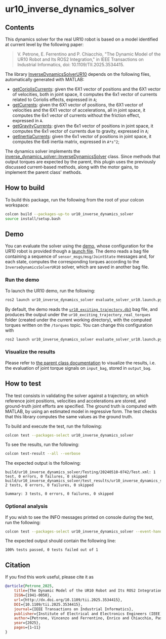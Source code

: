 # ur10_inverse_dynamics_solver

## Contents

This dynamics solver for the real UR10 robot is based on a model identified at current level by the following paper:

> V. Petrone, E. Ferrentino and P. Chiacchio, "The Dynamic Model of the UR10 Robot and Its ROS2 Integration," in IEEE Transactions on Industrial Informatics, doi: 10.1109/TII.2025.3534415.

The library [InverseDynamicsSolverUR10](./include/ur10_inverse_dynamics_solver/ur10_inverse_dynamics_solver.hpp) depends on the following files, automatically generated with MATLAB:

* [getCoriolisCurrents](./include/ur10_inverse_dynamics_solver/getCoriolisCurrents.hpp): given the 6X1 vector of positions and the 6X1 vector of velocities, both in joint space, it computes the 6x1 vector of currents related to Coriolis effects, expressed in `A`;
* [getCurrents](./include/ur10_inverse_dynamics_solver/getCurrents.hpp): given the 6X1 vector of positions, the 6X1 vector of velocities and the 6X1 vector of accelerations, all in joint space, it computes the 6x1 vector of currents without the friction effect, expressed in `A`.
* [getGravityCurrents](./include/ur10_inverse_dynamics_solver/getGravityCurrents.hpp): given the 6x1 vector of positions in joint space, it computes the 6x1 vector of currents due to gravity, expressed in `A`;
* [getInertiaCurrents](./include/ur10_inverse_dynamics_solver/getInertiaCurrents.hpp): given the 6x1 vector of positions in joint space, it computes the 6x6 inertia matrix, expressed in `A*s^2`;

The dynamics solver implements the [inverse_dynamics_solver::InverseDynamicsSolver](../inverse_dynamics_solver/README.md) class.
Since methods that output torques are expected by the parent, this plugin uses the previously discussed current-based methods, along with the motor gains, to implement the parent class' methods.

## How to build

To build this package, run the following from the root of your colcon workspace:

```bash
colcon build --packages-up-to ur10_inverse_dynamics_solver
source install/setup.bash
```

## Demo

You can evaluate the solver using the [demo](../inverse_dynamics_solver/demo/evaluate_solver.cpp), whose configuration for the UR10 robot is provided though a [launch file](./launch/evaluate_solver_ur10.launch.py).
The demo reads a bag file containing a sequence of `sensor_msgs/msg/JointState` messages and, for each state, computes the corresponding torques according to the `InverseDynamicsSolverUR10` solver, which are saved in another bag file.

### Run the demo

To launch the UR10 demo, run the following:

```bash
ros2 launch ur10_inverse_dynamics_solver evaluate_solver_ur10.launch.py
```

By default, the demo reads the [`ur10_exciting_trajectory.db3`](./bagfiles/ur10_exciting_trajectory.db3) bag file, and produces the output under the `ur10_exciting_trajectory_real_torques` folder (created under the current working directory), with the computed torques written on the `/torques` topic.
You can change this configuration with

```bash
ros2 launch ur10_inverse_dynamics_solver evaluate_solver_ur10.launch.py input_bag:=<my_bag_file> output_bag:=<my_output_folder> topic:=<my_output_topic>
```

### Visualize the results

Please refer to [the parent class documentation](../inverse_dynamics_solver/README.md#visualize-the-results) to visualize the results, i.e. the evaluation of joint torque signals on `input_bag`, stored in `output_bag`.

## How to test

The test consists in validating the solver against a trajectory, on which reference joint positions, velocities and accelerations are stored, and ground-truth joint efforts are specified.
The ground truth is computed with MATLAB, by using an estimated model in regressive form.
The test checks that this library computes the same values as the ground truth.

To build and execute the test, run the following:

```bash
colcon test --packages-select ur10_inverse_dynamics_solver
```

To see the results, run the following:

```bash
colcon test-result --all --verbose
```

The expected output is the following:

```text
build/ur10_inverse_dynamics_solver/Testing/20240510-0742/Test.xml: 1 test, 0 errors, 0 failures, 0 skipped
build/ur10_inverse_dynamics_solver/test_results/ur10_inverse_dynamics_solver/launch_test_ur10_inverse_dynamics_solver.launch.py.xunit.xml: 2 tests, 0 errors, 0 failures, 0 skipped

Summary: 3 tests, 0 errors, 0 failures, 0 skipped
```

### Optional analysis

If you wish to see the INFO messages printed on console during the test, run the following:

```bash
colcon test --packages-select ur10_inverse_dynamics_solver --event-handlers console_cohesion+
```

The expected output should contain the following line:

```text
100% tests passed, 0 tests failed out of 1
```

## Citation

If you find this work useful, please cite it as

```bibtex
@article{Petrone_2025,
    title={The Dynamic Model of the UR10 Robot and Its ROS2 Integration},
    ISSN={1941-0050},
    url={http://dx.doi.org/10.1109/tii.2025.3534415},
    DOI={10.1109/tii.2025.3534415},
    journal={IEEE Transactions on Industrial Informatics},
    publisher={Institute of Electrical and Electronics Engineers (IEEE)},
    author={Petrone, Vincenzo and Ferrentino, Enrico and Chiacchio, Pasquale},
    year={2025},
    pages={1–11}
}
```
